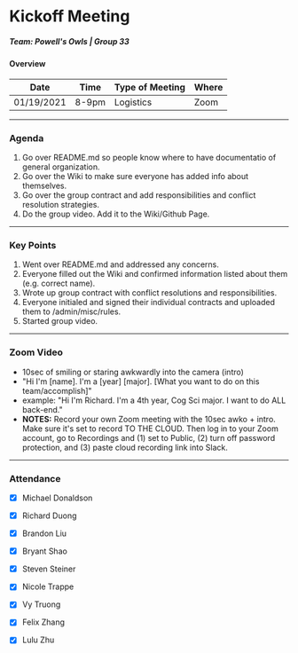 # Kickoff Meeting
##### Team: Powell's Owls | Group 33
#### Overview
| Date       | Time      | Type of Meeting   | Where   |
| ---------- | --------- | ----------------- | ------- |
| 01/19/2021 | 8-9pm | Logistics         | Zoom    |

---

### Agenda
1. Go over README.md so people know where to have documentatio of general organization.
2. Go over the Wiki to make sure everyone has added info about themselves.
3. Go over the group contract and add responsibilities and conflict resolution strategies.
4. Do the group video. Add it to the Wiki/Github Page.

---

### Key Points
1. Went over README.md and addressed any concerns.
2. Everyone filled out the Wiki and confirmed information listed about them (e.g. correct name).
3. Wrote up group contract with conflict resolutions and responsibilities.
4. Everyone initialed and signed their individual contracts and uploaded them to /admin/misc/rules.
5. Started group video.

---

### Zoom Video
- 10sec of smiling or staring awkwardly into the camera (intro)
- "Hi I'm [name]. I'm a [year] [major]. [What you want to do on this team/accomplish]"
- example: "Hi I'm Richard. I'm a 4th year, Cog Sci major. I want to do ALL back-end."
- **NOTES:**
Record your own Zoom meeting with the 10sec awko + intro. Make sure it's set to record TO THE CLOUD. Then log in to your Zoom account, go to Recordings and (1) set to Public, (2) turn off password protection, and (3) paste cloud recording link into Slack.

---

### Attendance
- [x] Michael Donaldson
- [x] Richard Duong
- [x] Brandon Liu
- [x] Bryant Shao
- [x] Steven Steiner
- [x] Nicole Trappe
- [x] Vy Truong
- [x] Felix Zhang
- [x] Lulu Zhu

